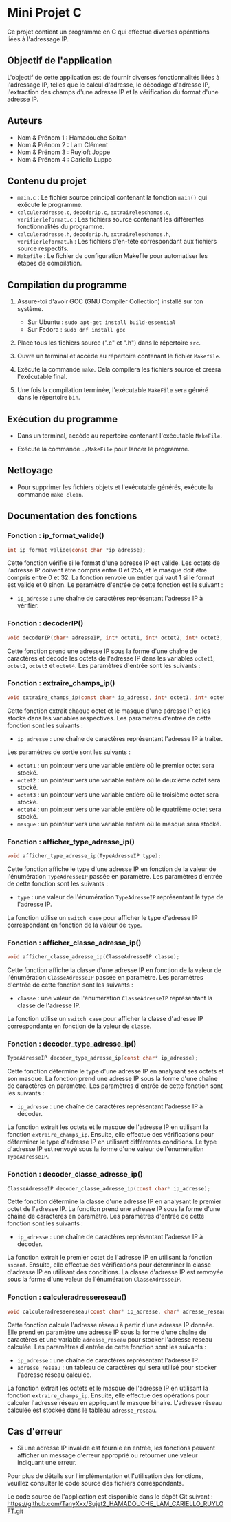 # Mini Projet C

Ce projet contient un programme en C qui effectue diverses opérations liées à l'adressage IP. 

## Objectif de l'application

L'objectif de cette application est de fournir diverses fonctionnalités liées à l'adressage IP, telles que le calcul d'adresse, le décodage d'adresse IP, l'extraction des champs d'une adresse IP et la vérification du format d'une adresse IP.

## Auteurs

- Nom & Prénom 1 : Hamadouche Soltan
- Nom & Prénom 2 : Lam Clément
- Nom & Prénom 3 : Ruyloft Joppe
- Nom & Prénom 4 : Cariello Luppo

## Contenu du projet

- `main.c` : Le fichier source principal contenant la fonction `main()` qui exécute le programme.
- `calculeradresse.c`, `decoderip.c`, `extraireleschamps.c`, `verifierleformat.c` : Les fichiers source contenant les différentes fonctionnalités du programme.
- `calculeradresse.h`, `decoderip.h`, `extraireleschamps.h`, `verifierleformat.h` : Les fichiers d'en-tête correspondant aux fichiers source respectifs.
- `Makefile` : Le fichier de configuration Makefile pour automatiser les étapes de compilation.

## Compilation du programme

1. Assure-toi d'avoir GCC (GNU Compiler Collection) installé sur ton système.
   - Sur Ubuntu : `sudo apt-get install build-essential`
   - Sur Fedora : `sudo dnf install gcc`

2. Place tous les fichiers source (".c" et ".h") dans le répertoire `src`.

3. Ouvre un terminal et accède au répertoire contenant le fichier `Makefile`.

4. Exécute la commande `make`. Cela compilera les fichiers source et créera l'exécutable final.

5. Une fois la compilation terminée, l'exécutable `MakeFile` sera généré dans le répertoire `bin`.

## Exécution du programme

- Dans un terminal, accède au répertoire contenant l'exécutable `MakeFile`.

- Exécute la commande `./MakeFile` pour lancer le programme.

## Nettoyage

- Pour supprimer les fichiers objets et l'exécutable générés, exécute la commande `make clean`.

## Documentation des fonctions

### Fonction : ip_format_valide()

```c
int ip_format_valide(const char *ip_adresse); 
```
Cette fonction vérifie si le format d'une adresse IP est valide. Les octets de l'adresse IP doivent être compris entre 0 et 255, et le masque doit être compris entre 0 et 32. La fonction renvoie un entier qui vaut 1 si le format est valide et 0 sinon. Le paramètre d'entrée de cette fonction est le suivant :

- `ip_adresse` : une chaîne de caractères représentant l'adresse IP à vérifier.

### Fonction : decoderIP()

```c
void decoderIP(char* adresseIP, int* octet1, int* octet2, int* octet3, int* octet4);
```
Cette fonction prend une adresse IP sous la forme d'une chaîne de caractères et décode les octets de l'adresse IP dans les variables `octet1`, `octet2`, `octet3` et `octet4`. Les paramètres d'entrée sont les suivants :

### Fonction : extraire_champs_ip()

```c
void extraire_champs_ip(const char* ip_adresse, int* octet1, int* octet2, int* octet3, int* octet4, int* masque);
```
Cette fonction extrait chaque octet et le masque d'une adresse IP et les stocke dans les variables respectives. Les paramètres d'entrée de cette fonction sont les suivants :

- `ip_adresse` : une chaîne de caractères représentant l'adresse IP à traiter.

Les paramètres de sortie sont les suivants :

- `octet1` : un pointeur vers une variable entière où le premier octet sera stocké.
- `octet2` : un pointeur vers une variable entière où le deuxième octet sera stocké.
- `octet3` : un pointeur vers une variable entière où le troisième octet sera stocké.
- `octet4` : un pointeur vers une variable entière où le quatrième octet sera stocké.
- `masque` : un pointeur vers une variable entière où le masque sera stocké.

### Fonction : afficher_type_adresse_ip() 

```c
void afficher_type_adresse_ip(TypeAdresseIP type);
```
Cette fonction affiche le type d'une adresse IP en fonction de la valeur de l'énumération `TypeAdresseIP` passée en paramètre. Les paramètres d'entrée de cette fonction sont les suivants :

- `type` : une valeur de l'énumération `TypeAdresseIP` représentant le type de l'adresse IP.

La fonction utilise un `switch case` pour afficher le type d'adresse IP correspondant en fonction de la valeur de `type`.

### Fonction : afficher_classe_adresse_ip()

```c
void afficher_classe_adresse_ip(ClasseAdresseIP classe);
```
Cette fonction affiche la classe d'une adresse IP en fonction de la valeur de l'énumération `ClasseAdresseIP` passée en paramètre. Les paramètres d'entrée de cette fonction sont les suivants :

- `classe` : une valeur de l'énumération `ClasseAdresseIP` représentant la classe de l'adresse IP.

La fonction utilise un `switch case` pour afficher la classe d'adresse IP correspondante en fonction de la valeur de `classe`.

### Fonction : decoder_type_adresse_ip()

```c
TypeAdresseIP decoder_type_adresse_ip(const char* ip_adresse);
```
Cette fonction détermine le type d'une adresse IP en analysant ses octets et son masque. La fonction prend une adresse IP sous la forme d'une chaîne de caractères en paramètre. Les paramètres d'entrée de cette fonction sont les suivants :

- `ip_adresse` : une chaîne de caractères représentant l'adresse IP à décoder.

La fonction extrait les octets et le masque de l'adresse IP en utilisant la fonction `extraire_champs_ip`. Ensuite, elle effectue des vérifications pour déterminer le type d'adresse IP en utilisant différentes conditions. Le type d'adresse IP est renvoyé sous la forme d'une valeur de l'énumération `TypeAdresseIP`.


### Fonction : decoder_classe_adresse_ip()

```c
ClasseAdresseIP decoder_classe_adresse_ip(const char* ip_adresse);
```
Cette fonction détermine la classe d'une adresse IP en analysant le premier octet de l'adresse IP. La fonction prend une adresse IP sous la forme d'une chaîne de caractères en paramètre. Les paramètres d'entrée de cette fonction sont les suivants :

- `ip_adresse` : une chaîne de caractères représentant l'adresse IP à décoder.

La fonction extrait le premier octet de l'adresse IP en utilisant la fonction `sscanf`. Ensuite, elle effectue des vérifications pour déterminer la classe d'adresse IP en utilisant des conditions. La classe d'adresse IP est renvoyée sous la forme d'une valeur de l'énumération `ClasseAdresseIP`.

### Fonction : calculeradressereseau()

```c
void calculeradressereseau(const char* ip_adresse, char* adresse_reseau);
```
Cette fonction calcule l'adresse réseau à partir d'une adresse IP donnée. Elle prend en paramètre une adresse IP sous la forme d'une chaîne de caractères et une variable `adresse_reseau` pour stocker l'adresse réseau calculée. Les paramètres d'entrée de cette fonction sont les suivants :

- `ip_adresse` : une chaîne de caractères représentant l'adresse IP.
- `adresse_reseau` : un tableau de caractères qui sera utilisé pour stocker l'adresse réseau calculée.

La fonction extrait les octets et le masque de l'adresse IP en utilisant la fonction `extraire_champs_ip`. Ensuite, elle effectue des opérations pour calculer l'adresse réseau en appliquant le masque binaire. L'adresse réseau calculée est stockée dans le tableau `adresse_reseau`.

## Cas d'erreur
- Si une adresse IP invalide est fournie en entrée, les fonctions peuvent afficher un message d'erreur approprié ou retourner une valeur indiquant une erreur.

Pour plus de détails sur l'implémentation et l'utilisation des fonctions, veuillez consulter le code source des fichiers correspondants.

Le code source de l'application est disponible dans le dépôt Git suivant : https://github.com/TanyXxx/Sujet2_HAMADOUCHE_LAM_CARIELLO_RUYLOFT.git




